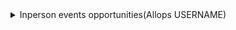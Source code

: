 <details>
<summary> Inperson events opportunities(Allops USERNAME)</summary>
<br>
to you all tech enthusiasts, an invitation to be a part of an evening full of learning and networking at Allops site
Benifits of Joining - 
1.  Merchandise.
2.Knowledge Sharing.
3. Networking.
4. Brand Building and many more.

Chance To Win Free  Swag Kits. 🎁

Free Certificate for every Attendees 📄

Hurry every inperson have Limited Seats 🤞🏻
<br><br>
Allops LINK 
https://allops.herokuapp.com/opportunity/54
</details>
